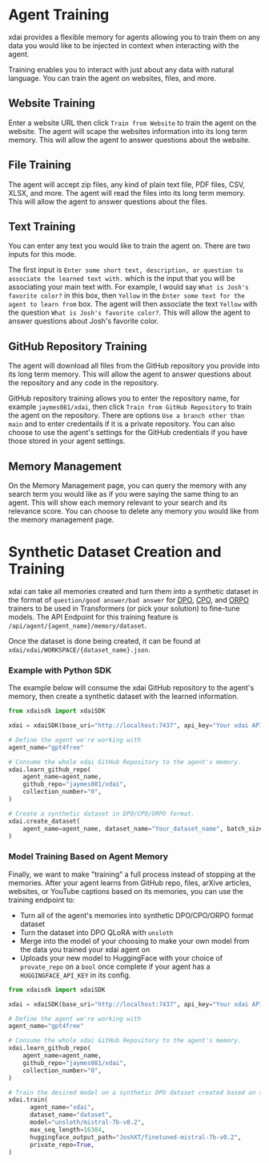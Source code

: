 # Agent Training
xdai provides a flexible memory for agents allowing you to train them on any data you would like to be injected in context when interacting with the agent.

Training enables you to interact with just about any data with natural language.  You can train the agent on websites, files, and more.

## Website Training

Enter a website URL then click `Train from Website` to train the agent on the website.  The agent will scape the websites information into its long term memory.  This will allow the agent to answer questions about the website.

## File Training

The agent will accept zip files, any kind of plain text file, PDF files, CSV, XLSX, and more. The agent will read the files into its long term memory. This will allow the agent to answer questions about the files.

## Text Training

You can enter any text you would like to train the agent on.  There are two inputs for this mode.

The first input is `Enter some short text, description, or question to associate the learned text with.` which is the input that you will be associating your main text with.  For example, I would say `What is Josh's favorite color?` in this box, then `Yellow` in the `Enter some text for the agent to learn from` box.  The agent will then associate the text `Yellow` with the question `What is Josh's favorite color?`.  This will allow the agent to answer questions about Josh's favorite color.

## GitHub Repository Training

The agent will download all files from the GitHub repository you provide into its long term memory. This will allow the agent to answer questions about the repository and any code in the repository.

GitHub repository training allows you to enter the repository name, for example `jaymes081/xdai`, then click `Train from GitHub Repository` to train the agent on the repository. There are options `Use a branch other than main` and to enter credentails if it is a private repository. You can also choose to use the agent's settings for the GitHub credentials if you have those stored in your agent settings.

## Memory Management

On the Memory Management page, you can query the memory with any search term you would like as if you were saying the same thing to an agent.  This will show each memory relevant to your search and its relevance score.  You can choose to delete any memory you would like from the memory management page.

# Synthetic Dataset Creation and Training
xdai can take all memories created and turn them into a synthetic dataset in the format of `question/good answer/bad answer` for [DPO](https://huggingface.co/docs/trl/main/en/dpo_trainer), [CPO](https://huggingface.co/docs/trl/main/en/cpo_trainer), and [ORPO](https://huggingface.co/docs/trl/main/en/orpo_trainer) trainers to be used in Transformers (or pick your solution) to fine-tune models. The API Endpoint for this training feature is `/api/agent/{agent_name}/memory/dataset`.

Once the dataset is done being created, it can be found at `xdai/xdai/WORKSPACE/{dataset_name}.json`.

### Example with Python SDK
The example below will consume the xdai GitHub repository to the agent's memory, then create a synthetic dataset with the learned information.

```python
from xdaisdk import xdaiSDK

xdai = xdaiSDK(base_uri="http://localhost:7437", api_key="Your xdai API Key")

# Define the agent we're working with
agent_name="gpt4free"

# Consume the whole xdai GitHub Repository to the agent's memory.
xdai.learn_github_repo(
    agent_name=agent_name,
    github_repo="jaymes081/xdai",
    collection_number="0",
)

# Create a synthetic dataset in DPO/CPO/ORPO format.
xdai.create_dataset(
    agent_name=agent_name, dataset_name="Your_dataset_name", batch_size=5
)
```

### Model Training Based on Agent Memory

Finally, we want to make "training" a full process instead of stopping at the memories. After your agent learns from GitHub repo, files, arXive articles, websites, or YouTube captions based on its memories, you can use the training endpoint to:

- Turn all of the agent's memories into synthetic DPO/CPO/ORPO format dataset
- Turn the dataset into DPO QLoRA with `unsloth`
- Merge into the model of your choosing to make your own model from the data you trained your xdai agent on
- Uploads your new model to HuggingFace with your choice of `provate_repo` on a `bool` once complete if your agent has a `HUGGINGFACE_API_KEY` in its config.

```python
from xdaisdk import xdaiSDK

xdai = xdaiSDK(base_uri="http://localhost:7437", api_key="Your xdai API Key")

# Define the agent we're working with
agent_name="gpt4free"

# Consume the whole xdai GitHub Repository to the agent's memory.
xdai.learn_github_repo(
    agent_name=agent_name,
    github_repo="jaymes081/xdai",
    collection_number="0",
)

# Train the desired model on a synthetic DPO dataset created based on the agents memories.
xdai.train(
      agent_name="xdai",
      dataset_name="dataset",
      model="unsloth/mistral-7b-v0.2",
      max_seq_length=16384,
      huggingface_output_path="JoshXT/finetuned-mistral-7b-v0.2",
      private_repo=True,
)
```



